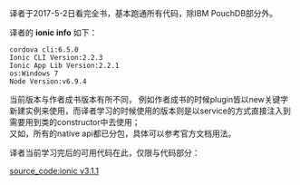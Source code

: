 译者于2017-5-2日看完全书，基本跑通所有代码，除IBM PouchDB部分外。  

译者的 **ionic info** 如下：

```
cordova cli:6.5.0
Ionic CLI Version:2.2.3
Ionic App Lib Version:2.2.1
os:Windows 7
Node Version:v6.9.4

```

当前版本与作者成书版本有所不同，
例如作者成书的时候plugin皆以new关键字新建实例来使用，而译者学习的时候使用的版本则是以service的方式直接注入到需要用到类的constructor中去使用；  
又如，所有的native api都已分包，具体可以参考官方文档用法。  

译者当前学习完后的可用代码在此，仅限与代码部分：

[source_code:ionic v3.1.1](https://github.com/AdoBeatTheWorld/build_ionic2_app_chinese/tree/master/source_code)